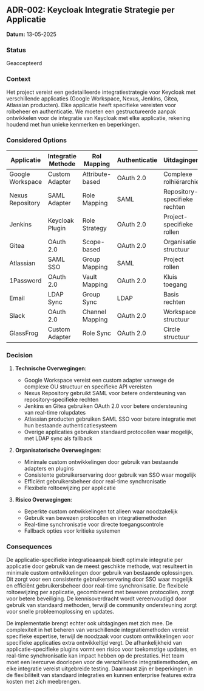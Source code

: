 ## ADR-002: Keycloak Integratie Strategie per Applicatie

**Datum:** 13-05-2025

### Status
Geaccepteerd

### Context
Het project vereist een gedetailleerde integratiestrategie voor Keycloak met verschillende applicaties (Google Workspace, Nexus, Jenkins, Gitea, Atlassian producten). Elke applicatie heeft specifieke vereisten voor rolbeheer en authenticatie. We moeten een gestructureerde aanpak ontwikkelen voor de integratie van Keycloak met elke applicatie, rekening houdend met hun unieke kenmerken en beperkingen.

### Considered Options

| Applicatie | Integratie Methode | Rol Mapping | Authenticatie | Uitdagingen |
|------------|-------------------|-------------|---------------|-------------|
| Google Workspace | Custom Adapter | Attribute-based | OAuth 2.0 | Complexe rolhiërarchie |
| Nexus Repository | SAML Adapter | Role Mapping | SAML | Repository-specifieke rechten |
| Jenkins | Keycloak Plugin | Role Strategy | OAuth 2.0 | Project-specifieke rollen |
| Gitea | OAuth 2.0 | Scope-based | OAuth 2.0 | Organisatie structuur |
| Atlassian | SAML SSO | Group Mapping | SAML | Project rollen |
| 1Password | OAuth 2.0 | Vault Mapping | OAuth 2.0 | Kluis toegang |
| Email | LDAP Sync | Group Sync | LDAP | Basis rechten |
| Slack | OAuth 2.0 | Channel Mapping | OAuth 2.0 | Workspace structuur |
| GlassFrog | Custom Adapter | Role Sync | OAuth 2.0 | Circle structuur |


### Decision

1. **Technische Overwegingen**:
   - Google Workspace vereist een custom adapter vanwege de complexe OU structuur en specifieke API vereisten
   - Nexus Repository gebruikt SAML voor betere ondersteuning van repository-specifieke rechten
   - Jenkins en Gitea gebruiken OAuth 2.0 voor betere ondersteuning van real-time rolupdates
   - Atlassian producten gebruiken SAML SSO voor betere integratie met hun bestaande authenticatiesysteem
   - Overige applicaties gebruiken standaard protocollen waar mogelijk, met LDAP sync als fallback

2. **Organisatorische Overwegingen**:
   - Minimale custom ontwikkelingen door gebruik van bestaande adapters en plugins
   - Consistente gebruikerservaring door gebruik van SSO waar mogelijk
   - Efficiënt gebruikersbeheer door real-time synchronisatie
   - Flexibele roltoewijzing per applicatie

3. **Risico Overwegingen**:
   - Beperkte custom ontwikkelingen tot alleen waar noodzakelijk
   - Gebruik van bewezen protocollen en integratiemethoden
   - Real-time synchronisatie voor directe toegangscontrole
   - Fallback opties voor kritieke systemen

### Consequences
De applicatie-specifieke integratieaanpak biedt optimale integratie per applicatie door gebruik van de meest geschikte methode, wat resulteert in minimale custom ontwikkelingen door gebruik van bestaande oplossingen. Dit zorgt voor een consistente gebruikerservaring door SSO waar mogelijk en efficiënt gebruikersbeheer door real-time synchronisatie. De flexibele roltoewijzing per applicatie, gecombineerd met bewezen protocollen, zorgt voor betere beveiliging. De kennisoverdracht wordt vereenvoudigd door gebruik van standaard methoden, terwijl de community ondersteuning zorgt voor snelle probleemoplossing en updates.

De implementatie brengt echter ook uitdagingen met zich mee. De complexiteit in het beheren van verschillende integratiemethoden vereist specifieke expertise, terwijl de noodzaak voor custom ontwikkelingen voor specifieke applicaties extra ontwikkeltijd vergt. De afhankelijkheid van applicatie-specifieke plugins vormt een risico voor toekomstige updates, en real-time synchronisatie kan impact hebben op de prestaties. Het team moet een leercurve doorlopen voor de verschillende integratiemethoden, en elke integratie vereist uitgebreide testing. Daarnaast zijn er beperkingen in de flexibiliteit van standaard integraties en kunnen enterprise features extra kosten met zich meebrengen. 